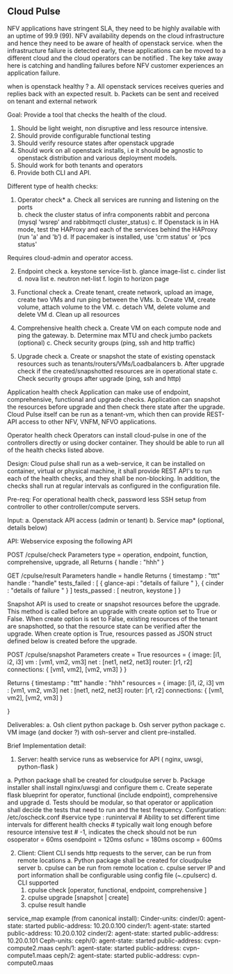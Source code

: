 Cloud Pulse
------------
NFV applications have stringent SLA, they need to be highly available with an uptime of 99.9 (99).
NFV availability depends on the cloud infrastructure and hence they need to be aware of health of openstack service.
when the infrastructure failure is detected early, these applications can be moved to a different cloud and the cloud operators 
can be notified . The key take away here is catching and handling failures before NFV customer experiences an application failure.

when is openstack healthy ?
a. All openstack services receives queries and replies back with an expected result.
b. Packets can be sent and received on tenant and external network

Goal:
Provide a tool that checks the health of the cloud.
1. Should be light weight, non disruptive and less  resource intensive.
2. Should provide configurable functional testing
3. Should verify resource states after openstack upgrade
4. Should work on all openstack installs, i.e it should be agnostic to openstack distribution and various deployment models.
5. Should work for both tenants and operators
6. Provide both CLI and API.

Different type of health checks:
1. Operator check*
   a. Check all services are running and listening on the ports  
   b. check the cluster status of infra components rabbit and percona (mysql ‘wsrep’ and rabbitmqctl cluster_status)
   c. If Openstack is in HA mode, test the HAProxy and each of the services behind the HAProxy (run 'a' and 'b’)
   d. If pacemaker is installed, use 'crm status' or  ‘pcs status'

Requires cloud-admin and operator access.

2. Endpoint check
   a. keystone service-list
   b. glance image-list
   c. cinder list
   d. nova list
   e. neutron net-list
   f. login to horizon page 

3. Functional check
   a. Create tenant, create network, upload an image, create two VMs and run ping between the VMs.
   b. Create VM, create volume, attach volume to the VM.
   c. detach VM, delete volume and delete VM
   d. Clean up all resources

4. Comprehensive health check
   a. Create VM on each compute node and ping the gateway.
   b. Determine max MTU and check jumbo packets (optional)
   c. Check security groups (ping, ssh and http traffic)

5. Upgrade check
   a. Create or snapshot the state of existing openstack resources such as tenants/routers/VMs/Loadbalancers
   b. After upgrade check if the created/snapshotted resources are in operational state
   c. Check security groups after upgrade (ping, ssh and http)

Application health check
   Application can make use of endpoint, comprehensive, functional and upgrade checks. Application can snapshot the resources before upgrade and then check there state after the upgrade. Cloud Pulse itself can be run as a tenant-vm, which then can provide REST-API access to other NFV, VNFM, NFVO applications.

Operator health check
  Operators can install cloud-pulse in one of the controllers directly or using docker container. They should be able to run all of the health checks listed above.

Design:
Cloud pulse shall run as a web-service, it can be installed on container, virtual or physical machine, it shall provide REST API's to run each of the health checks, and they shall be non-blocking. In addition, the checks shall run at regular intervals as configured in the configuration file. 

Pre-req:
For operational health check, password less SSH setup from controller to other controller/compute servers.

Input:
a. Openstack API access (admin or tenant)
b. Service map*  (optional, details below)


API:
Webservice exposing the following API

POST /cpulse/check
Parameters
type = operation, endpoint, function, comprehensive, upgrade, all
Returns
{
   handle : "hhh"
}

GET /cpulse/result
Parameters
handle = handle
Returns
{ 
    timestamp : "ttt"
    handle : "handle"
    tests_failed : [
			{
			    glance-api : "details of failure "
			},
			{
			    cinder : "details of failure "
                        }
                   ]
    tests_passed : [ neutron, keystone ]
}

Snapshot API is used to create or snapshot  resources before the upgrade. This method is called before an upgrade with create option set to True or False. When create option is set to False, existing resources of the tenant are snapshotted, so that the resource state can be verified after the upgrade. When create option is True, resources passed as JSON struct defined below is created before the upgrade.

POST /cpulse/snapshot
Parameters
create = True
resources = {
   image: [i1, i2, i3]
   vm : [vm1, vm2, vm3]
   net : [net1, net2, net3]
   router: [r1, r2]
   connections: { [vm1, vm2], [vm2, vm3] }
}

Returns 
{
   timestamp : "ttt"
   handle : "hhh"
   resources = {
        image: [i1, i2, i3]
        vm : [vm1, vm2, vm3]
        net : [net1, net2, net3]
        router: [r1, r2]
        connections: { [vm1, vm2], [vm2, vm3] }

}

Deliverables:
a. Osh client python package
b. Osh server python package 
c. VM image (and docker ?) with osh-server and client pre-installed.

Brief Implementation detail:
1. Server: health service runs as webservice for API ( nginx, uwsgi, python-flask )

a. Python package shall be created for  cloudpulse server 
b. Package installer shall install nginx/uwsgi and configure them
c. Create seperate flask blueprint for operator, functional (include endpoint), comprehensive and upgrade
d. Tests should be modular, so that operator or application shall decide the tests that need to run and the test frequency.
       Configuration:
       /etc/oscheck.conf
       #service type : runinterval
       # Ability to set different time intervals for different health checks
       # typically wait long enough before resource intensive test
       # -1, indicates the check should not be run
       osoperator = 60ms
       osendpoint = 120ms
       osfunc = 180ms
       oscomp = 600ms

2. Client: Client CLI sends http requests to the server, can be run from remote locations
a. Python package shall be created for  cloudpulse server 
b. cpulse can be run from remote location
c. cpulse server IP and port information shall be configurable using config file (~.cpulserc)
d. CLI supported
   1. cpulse check [operator, functional, endpoint, comprehensive ]
   2. cpulse upgrade [snapshot | create]
   3. cpulse result handle

service_map example (from canonical install):
    Cinder-units:
      cinder/0:
        agent-state: started
        public-address: 10.20.0.100
      cinder/1:
        agent-state: started
        public-address: 10.20.0.102
      cinder/2:
        agent-state: started
        public-address: 10.20.0.101
   Ceph-units:
      ceph/0:
        agent-state: started
        public-address: cvpn-compute2.maas
      ceph/1:
        agent-state: started
        public-address: cvpn-compute1.maas
      ceph/2:
        agent-state: started
        public-address: cvpn-compute0.maas

